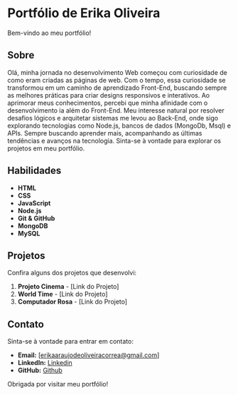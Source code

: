 # Portfólio de Erika Oliveira

Bem-vindo ao meu portfólio!

## Sobre

Olá, minha jornada no desenvolvimento Web começou com curiosidade de como eram criadas as páginas de web. Com o tempo, essa curiosidade se transformou em um caminho de aprendizado Front-End, buscando sempre as melhores práticas para criar designs responsivos e interativos.
Ao aprimorar meus conhecimentos, percebi que minha afinidade com o desenvolvimento ia além do Front-End. Meu interesse natural por resolver desafios lógicos e arquitetar sistemas me levou ao Back-End, onde sigo explorando tecnologias como Node.js, bancos de dados (MongoDb, Msql) e APIs.
Sempre buscando aprender mais, acompanhando as últimas tendências e avanços na tecnologia. Sinta-se à vontade para explorar os projetos em meu portfólio.

## Habilidades

- **HTML**
- **CSS**
- **JavaScript**
- **Node.js**
- **Git & GitHub**
- **MongoDB**
- **MySQL**

## Projetos

Confira alguns dos projetos que desenvolvi:

1. **Projeto Cinema** - [Link do Projeto]
2. **World Time** - [Link do Projeto]
3. **Computador Rosa** - [Link do Projeto]

## Contato

Sinta-se à vontade para entrar em contato:

- **Email:** [erikaaraujodeoliveiracorrea@gmail.com]
- **LinkedIn:** [Linkedin](https://www.linkedin.com/in/erika-oliveira-11302432a/)
- **GitHub:** [Github](https://github.com/ErikaEstudos)

Obrigada por visitar meu portfólio!
